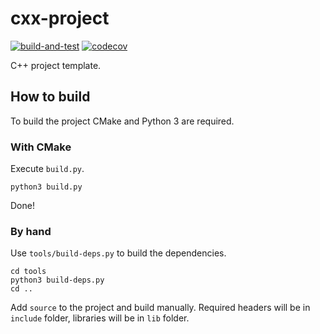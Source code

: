 # cxx-project

[![build-and-test](https://github.com/automainint/cxx-project/workflows/build-and-test/badge.svg)](https://github.com/automainint/cxx-project/actions?query=workflow%3Abuild-and-test)
[![codecov][codecov-badge]][codecov-link]

C++ project template.

##  How to build
To build the project CMake and Python 3 are required.

### With CMake
Execute `build.py`.

    python3 build.py

Done!

### By hand
Use `tools/build-deps.py` to build the dependencies.

    cd tools
    python3 build-deps.py
    cd ..

Add `source` to the project and build manually. Required headers will be in `include` folder, libraries will be in `lib` folder.

[codecov-badge]:   https://codecov.io/gh/automainint/cxx-project/branch/feature-codecov/graph/badge.svg
[codecov-link]:    https://codecov.io/gh/automainint/cxx-project
